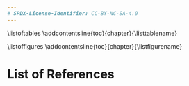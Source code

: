 ```yaml
---
# SPDX-License-Identifier: CC-BY-NC-SA-4.0
---
```


\listoftables
\addcontentsline{toc}{chapter}{\listtablename}

\listoffigures
\addcontentsline{toc}{chapter}{\listfigurename}

# List of References

<!-- {#refs} -->
